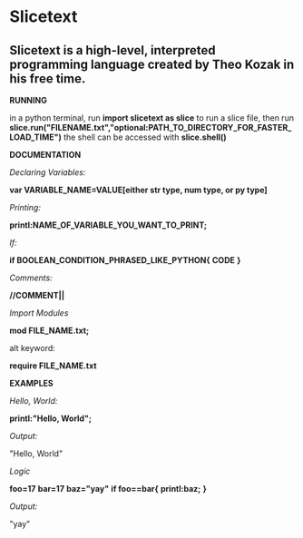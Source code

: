 # Slicetext
## Slicetext is a high-level, interpreted programming language created by Theo Kozak in his free time.

**RUNNING**

in a python terminal, run **import slicetext as slice**
to run a slice file, then run **slice.run("FILENAME.txt","optional:PATH_TO_DIRECTORY_FOR_FASTER_LOAD_TIME")**
the shell can be accessed with **slice.shell()**

**DOCUMENTATION**

*Declaring Variables:*

**var VARIABLE_NAME=VALUE[either str type, num type, or py type]**

*Printing:*

**printl:NAME_OF_VARIABLE_YOU_WANT_TO_PRINT;**

*If:*

**if BOOLEAN_CONDITION_PHRASED_LIKE_PYTHON{**
**CODE**
**}**

*Comments:*

**//COMMENT||**


*Import Modules*

**mod FILE_NAME.txt;**

alt keyword:

**require FILE_NAME.txt**

**EXAMPLES**

*Hello, World:*

**printl:"Hello, World";**

*Output:*

"Hello, World"

*Logic*

**foo=17**
**bar=17**
**baz="yay"**
**if foo==bar{**
**printl:baz;**
**}**

*Output:*

"yay"

